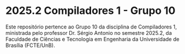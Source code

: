 # 2025.2 Compiladores 1 - Grupo 10

Este repositório pertence ao Grupo 10 da disciplina de Compiladores 1, ministrada pelo professor Dr. Sérgio Antonio no semestre 2025.2, da Faculdade de Ciências e Tecnologia em Engenharia da Universidade de Brasília (FCTE/UnB).

